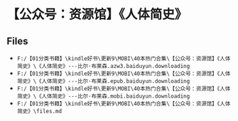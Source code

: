 # 【公众号：资源馆】《人体简史》

## Files

- `F:/【01分类书籍】\kindle好书\更新9\MOBI\40本热门合集\【公众号：资源馆】《人体简史》\《人体简史》---比尔·布莱森.azw3.baiduyun.downloading`
- `F:/【01分类书籍】\kindle好书\更新9\MOBI\40本热门合集\【公众号：资源馆】《人体简史》\《人体简史》---比尔·布莱森.epub.baiduyun.downloading`
- `F:/【01分类书籍】\kindle好书\更新9\MOBI\40本热门合集\【公众号：资源馆】《人体简史》\《人体简史》---比尔·布莱森.mobi.baiduyun.downloading`
- `F:/【01分类书籍】\kindle好书\更新9\MOBI\40本热门合集\【公众号：资源馆】《人体简史》\files.md`
